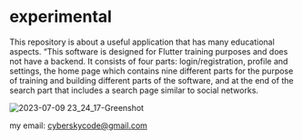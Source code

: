 
# experimental
This repository is about a useful application that has many educational aspects.
“This software is designed for Flutter training purposes and does not have a backend.
It consists of four parts: login/registration, profile and settings, 
the home page which contains nine different parts for the purpose of training and building different parts of the software, 
and at the end of the search part that includes a search page similar to social networks.

![2023-07-09 23_24_17-Greenshot](https://github.com/ahmadrezadehghan/experimental/assets/138360464/dc046269-6c28-43c9-ac23-b3910f05beb3)

my email: cyberskycode@gmail.com
